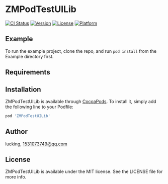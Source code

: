 # ZMPodTestUILib

[![CI Status](https://img.shields.io/travis/lucking/ZMPodTestUILib.svg?style=flat)](https://travis-ci.org/lucking/ZMPodTestUILib)
[![Version](https://img.shields.io/cocoapods/v/ZMPodTestUILib.svg?style=flat)](https://cocoapods.org/pods/ZMPodTestUILib)
[![License](https://img.shields.io/cocoapods/l/ZMPodTestUILib.svg?style=flat)](https://cocoapods.org/pods/ZMPodTestUILib)
[![Platform](https://img.shields.io/cocoapods/p/ZMPodTestUILib.svg?style=flat)](https://cocoapods.org/pods/ZMPodTestUILib)

## Example

To run the example project, clone the repo, and run `pod install` from the Example directory first.

## Requirements

## Installation

ZMPodTestUILib is available through [CocoaPods](https://cocoapods.org). To install
it, simply add the following line to your Podfile:

```ruby
pod 'ZMPodTestUILib'
```

## Author

lucking, 1531073749@qq.com

## License

ZMPodTestUILib is available under the MIT license. See the LICENSE file for more info.
